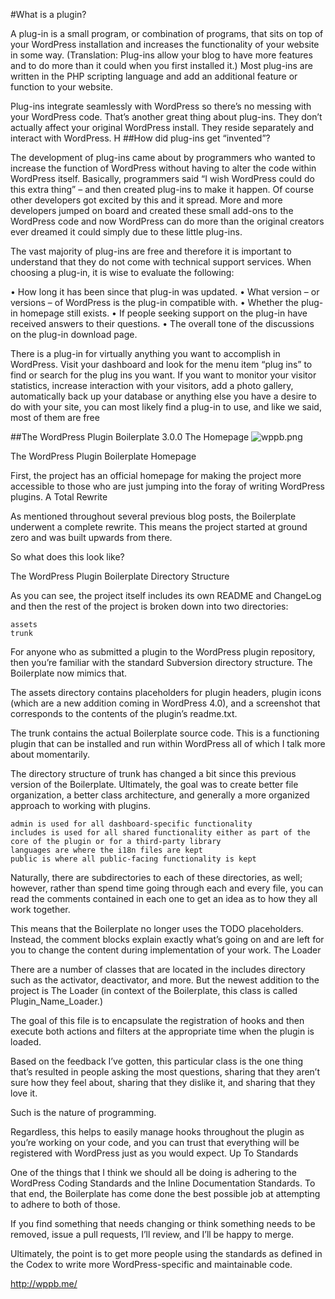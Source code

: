      

#What is a plugin?

A plug-in is a small program, or combination of programs, that sits on top of your WordPress installation and increases the functionality of your website in some way. (Translation: Plug-ins allow your blog to have more features and to do more than it could when you first installed it.) Most plug-ins are written in the PHP scripting language and add an additional feature or function to your website.

Plug-ins integrate seamlessly with WordPress so there’s no messing with your WordPress code. That’s another great thing about plug-ins. They don’t actually affect your original WordPress install. They reside separately and interact with WordPress.
H
##How did plug-ins get “invented”?

The development of plug-ins came about by programmers who wanted to increase the function of WordPress without having to alter the code within WordPress itself. Basically, programmers said “I wish WordPress could do this extra thing” – and then created plug-ins to make it happen. Of course other developers got excited by this and it spread. More and more developers jumped on board and created these small add-ons to the WordPress code and now WordPress can do more than the original creators ever dreamed it could simply due to these little plug-ins.

The vast majority of plug-ins are free and therefore it is important to understand that they do not come with technical support services. When choosing a plug-in, it is wise to evaluate the following:

• How long it has been since that plug-in was updated.
• What version – or versions – of WordPress is the plug-in compatible with.
• Whether the plug-in homepage still exists.
• If people seeking support on the plug-in have received answers to their questions.
• The overall tone of the discussions on the plug-in download page.

There is a plug-in for virtually anything you want to accomplish in WordPress. Visit your dashboard and look for the menu item “plug ins” to find or search for the plug ins you want.  If you want to monitor your visitor statistics, increase interaction with your visitors, add a photo gallery, automatically back up your database or anything else you have a desire to do with your site, you can most likely find a plug-in to use, and like we said, most of them are free

##The WordPress Plugin Boilerplate 3.0.0
The Homepage
![wppb.png](wordpress-assets/wordpress/assets/wppb.png)

The WordPress Plugin Boilerplate Homepage

First, the project has an official homepage for making the project more accessible to those who are just jumping into the foray of writing WordPress plugins.
A Total Rewrite

As mentioned throughout several previous blog posts, the Boilerplate underwent a complete rewrite. This means the project started at ground zero and was built upwards from there.

So what does this look like?

The WordPress Plugin Boilerplate Directory Structure

As you can see, the project itself includes its own README and ChangeLog and then the rest of the project is broken down into two directories:

    assets
    trunk

For anyone who as submitted a plugin to the WordPress plugin repository, then you’re familiar with the standard Subversion directory structure. The Boilerplate now mimics that.

The assets directory contains placeholders for plugin headers, plugin icons (which are a new addition coming in WordPress 4.0), and a screenshot that corresponds to the contents of the plugin’s readme.txt.

The trunk contains the actual Boilerplate source code. This is a functioning plugin that can be installed and run within WordPress all of which I talk more about momentarily.

The directory structure of trunk has changed a bit since this previous version of the Boilerplate. Ultimately, the goal was to create better file organization, a better class architecture, and generally a more organized approach to working with plugins.

    admin is used for all dashboard-specific functionality
    includes is used for all shared functionality either as part of the core of the plugin or for a third-party library
    languages are where the i18n files are kept
    public is where all public-facing functionality is kept

Naturally, there are subdirectories to each of these directories, as well; however, rather than spend time going through each and every file, you can read the comments contained in each one to get an idea as to how they all work together.

This means that the Boilerplate no longer uses the TODO placeholders. Instead, the comment blocks explain exactly what’s going on and are left for you to change the content during implementation of your work.
The Loader

There are a number of classes that are located in the includes directory such as the activator, deactivator, and more. But the newest addition to the project is The Loader (in context of the Boilerplate, this class is called Plugin_Name_Loader.)

The goal of this file is to encapsulate the registration of hooks and then execute both actions and filters at the appropriate time when the plugin is loaded.

Based on the feedback I’ve gotten, this particular class is the one thing that’s resulted in people asking the most questions, sharing that they aren’t sure how they feel about, sharing that they dislike it, and sharing that they love it.

Such is the nature of programming.

Regardless, this helps to easily manage hooks throughout the plugin as you’re working on your code, and you can trust that everything will be registered with WordPress just as you would expect.
Up To Standards

One of the things that I think we should all be doing is adhering to the WordPress Coding Standards and the Inline Documentation Standards. To that end, the Boilerplate has come done the best possible job at attempting to adhere to both of those.

If you find something that needs changing or think something needs to be removed, issue a pull requests, I’ll review, and I’ll be happy to merge.

Ultimately, the point is to get more people using the standards as defined in the Codex to write more WordPress-specific and maintainable code.

 

 

http://wppb.me/
